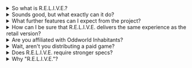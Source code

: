 ---
---

<main>

<section>
<div>

<details>
<summary markdown=0>So what is R.E.L.I.V.E.?  </summary>

R.E.L.I.V.E. is a drop-in engine reimplementation for Oddworld: Abe's Oddysee and Exoddus.

It is similar to projects like [OpenMW], [OpenRA], [NXEngine], and several other engines, which all intend to fix issues in older games, allow new features to be added to them, and allow curious people to study how exactly these games work under the hood.

In practical terms it is a simple executable you can just drop into the games' respective folder and enjoy the numerous bug-fixes and QoL features it provides. R.E.L.I.V.E. works with the Steam, the GOG, and even the early disk-based version of the game as well. 

[OpenMW]: https://openmw.org/en/
[OpenRA]: https://www.openra.net/
[NXEngine]: https://nxengine.sourceforge.io/

</details>

<details>
<summary markdown=0>Sounds good, but what exactly can it do?</summary>

As of now, R.E.L.I.V.E.:

- fixes over a hundred bugs in the original games, 
- fixes the stuttering cutscenes,
- allows the games to run on Linux and MacOS, 
- allows you to play in windowed mode,
- allows you to play with a controller out of the box,
- lets you run the game in arbitrarily large resolutions,
- and lets you create custom maps with far less limitations than was previously possible.

The engine allows all of this while also remaining faithful to the original games. The intent is that (besides not encountering bugs) there should be no noticeable gameplay difference between playing the retail version and R.E.L.I.V.E.

</details>

<details>
<summary markdown=0>What further features can I expect from the project?</summary>

<figure markdown=0>
<a href="imgs/roadmap.webp" target="_blank">
<img alt="Roadmap of the RELIVE project." src="imgs/roadmap.webp">
</a>
<figcaption><p>Click on the image to see it in full size.</p></figcaption>
</figure>

R.E.L.I.V.E. supports playing through both AO and AE in their entirety and can already be used as a drop-in replacement for the retail executable.

In terms of upcoming features, the following are being worked on:

- ### PSX-quality Music

  Fans who played both on the PlayStation and PC are likely aware that the game's audio sounds far worse on the latter. R.E.L.I.V.E. intends to match the PSX's superior audio.

- ### Modding 
  
  It is a long term goal for the project to eventually completely decouple the games from the engine and allow loading arbitrary assets and logic, letting modders create anything from custom levels to outright derivative games based on the originals' mechanics.

  A notable, already work-in-progress mod is [AbeHD](https://youtu.be/fZSv084R9Vc), which intends to use AI upscaling and fan-contributed assets to create a remastered, HD-version of AO and AE.
  
- ### In-game Level Editor
  
  It is also planned to include an in-game level editor, which would allow mappers to build and test their levels without having to use external tools.

- ### Community Feature Requests

  The community is encouraged to post their feature requests under the project's [GitHub](https://github.com/AliveTeam/alive_reversing/projects/1) page.

</details>

<details>
<summary markdown=0>How can I be sure that R.E.L.I.V.E. delivers the same experience as the retail version?</summary>

The simplest way is to just [download] the engine and see for yourself. ;)

But for people looking for a more in-depth answer, the project utilizes several methods:

- ### Reverse Engineering

  The most important of these is that R.E.L.I.V.E. is a reverse-engineered project, instead of being built from scratch. In layman's terms this means that instead of writing everything from scratch, the developers working on the game took the already existing executable and through a process called _decompilation_ turned its machine code back into a more readable format.

  This, however, didn't mean that the job was over. The code produced by this process is very convoluted, full of guesswork and other artefacts where the system couldn't guess what the original code could have looked like. So the next few years were spent progressively rewriting this code into something that can be actually understood by people, along with fixing a myriad of bugs in the process and allowing the game to run on Linux and MacOS.

- ### Automated Replays

  It is a reasonable worry that programmers are only people too and just as they can fix bugs, they can introduce new ones and other issues (so called _regressions_) as well. To avoid this, the project employs a technique called automated replays.

  Using a stable version of the engine, a full play-through of the game is captured in a format, that can be replayed using development versions. If anything goes unlike how things should the engine detects the so-called _de-sync_ and records what didn't go as intended.

  This information then allows the developers to catch bugs without having to manually test the game themselves and make sure that the experience doesn't change, even in subtle ways.

- ### Experience

  The development team includes people with long-term R.E. and Oddworld-hacking experience and also members of the speedrunning community. Because of this many errors have been caught simply by the people working on it being aware of the inner workings of the game.

</details>

<details>
<summary markdown=0>Are you affiliated with Oddworld Inhabitants?</summary>

**No.** R.E.L.I.V.E. is a completely volunteer-driven fan project. The team is largely made up of members of the now-defunct Oddworld Forums and the Oddworld Speedrunning community. The list of contributors can be found [here](https://github.com/AliveTeam/alive_reversing/graphs/contributors).

As the project is distributed freely, we rely on donations. You can find the list of donors [here](/index.html#supporters-list) and if you wish to donate yourself, you can do so on [Patreon](https://www.patreon.com/alive) or [PayPal](https://paypal.me/paulsapps).

</details>

<details>

<summary markdown=0>Wait, aren't you distributing a paid game?</summary>

**No.** While R.E.L.I.V.E. is passion project that will always be free to download and tinker with, it requires the original game data to function. The developers of the project do not condone piracy and will not provide these game files to anyone.

If you do not own the games, you can buy them [here](http://www.oddworld.com/buy-games/).

</details>

<details>
<summary markdown=0>Does R.E.L.I.V.E. require stronger specs?</summary>

Despite the code being far more modern, the answer is **no.** 

R.E.L.I.V.E. was made with running on as many platforms as possible in mind and to run on both old and new systems.

Any computer made in the last two decades should easily be able to run it. The engine so far has been tested to run on a Thinkpad T60 and even jury-rigged to launch on Windows XP, using an ancient £10 GPU.

</details>

<details>
<summary markdown=0>Why "R.E.L.I.V.E."?</summary>

The engine's name is a portmanteau of A.L.I.V.E. (the name of the old engine that drives AO and AE) and the abbreviation of Reverse Engineering. It is also a pun referring to the fact that it breathes new life into these old games and allows them to work as new.

</details>

</div>
</section>

</main>